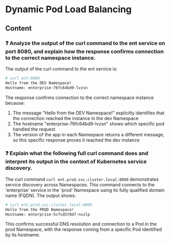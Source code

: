 # Dynamic Pod Load Balancing

## Content

### ❓ Analyze the output of the curl command to the ent service on port 8080, and explain how the response confirms connection to the correct namespace instance.
The output of the curl command to the ent service is:

```bash
# curl ent:8080
Hello from the DEV Namespace!
Hostname: enterprise-76fc64bd9-lvzsn
```

The response confirms connection to the correct namespace instance because:
1. The message "Hello from the DEV Namespace!" explicitly identifies that the connection reached the instance in the dev Namespace
2. The hostname "enterprise-76fc64bd9-lvzsn" shows which specific pod handled the request
3. The version of the app in each Namespace returns a different message, so this specific response proves it reached the dev instance

### ❓ Explain what the following full curl command does and interpret its output in the context of Kubernetes service discovery.
The curl command `curl ent.prod.svc.cluster.local:8080` demonstrates service discovery across Namespaces. This command connects to the 'enterprise' service in the 'prod' Namespace using its fully qualified domain name (FQDN). The output shows:

```bash
# curl ent.prod.svc.cluster.local:8080
Hello from the PROD Namespace!
Hostname: enterprise-5cfcd578d7-nvzlp
```

This confirms successful DNS resolution and connection to a Pod in the prod Namespace, with the response coming from a specific Pod identified by its hostname.

